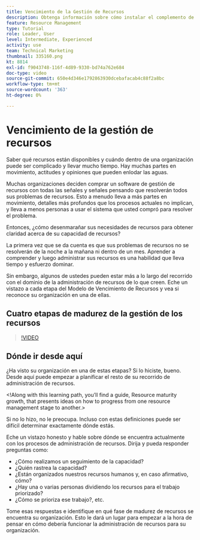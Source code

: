 ```yaml
---
title: Vencimiento de la Gestión de Recursos
description: Obtenga información sobre cómo instalar el complemento de Microsoft Outlook
feature: Resource Management
type: Tutorial
role: Leader, User
level: Intermediate, Experienced
activity: use
team: Technical Marketing
thumbnail: 335160.png
kt: 8814
exl-id: f9043748-116f-4d89-9330-bd74a762e684
doc-type: video
source-git-commit: 650e4d346e1792863930dcebafacab4c88f2a8bc
workflow-type: tm+mt
source-wordcount: '363'
ht-degree: 0%

---
```


# Vencimiento de la gestión de recursos

Saber qué recursos están disponibles y cuándo dentro de una organización puede ser complicado y llevar mucho tiempo. Hay muchas partes en movimiento, actitudes y opiniones que pueden enlodar las aguas.

Muchas organizaciones deciden comprar un software de gestión de recursos con todas las señales y señales pensando que resolverán todos sus problemas de recursos. Esto a menudo lleva a más partes en movimiento, detalles más profundos que los procesos actuales no implican, y lleva a menos personas a usar el sistema que usted compró para resolver el problema.

Entonces, ¿cómo desenmarañar sus necesidades de recursos para obtener claridad acerca de su capacidad de recursos?

La primera vez que se da cuenta es que sus problemas de recursos no se resolverán de la noche a la mañana ni dentro de un mes. Aprender a comprender y luego administrar sus recursos es una habilidad que lleva tiempo y esfuerzo dominar.

Sin embargo, algunos de ustedes pueden estar más a lo largo del recorrido con el dominio de la administración de recursos de lo que creen. Eche un vistazo a cada etapa del Modelo de Vencimiento de Recursos y vea si reconoce su organización en una de ellas.

## Cuatro etapas de madurez de la gestión de los recursos

>[!VIDEO](https://video.tv.adobe.com/v/335160/?quality=12&learn=on)


## Dónde ir desde aquí

¿Ha visto su organización en una de estas etapas? Si lo hiciste, bueno. Desde aquí puede empezar a planificar el resto de su recorrido de administración de recursos.

&lt;!Along with this learning path, you’ll find a guide, Resource maturity growth, that presents ideas on how to progress from one resource management stage to another.&gt;

Si no lo hizo, no le preocupa. Incluso con estas definiciones puede ser difícil determinar exactamente dónde estás.

Eche un vistazo honesto y hable sobre dónde se encuentra actualmente con los procesos de administración de recursos. Dirija y pueda responder preguntas como:

* ¿Cómo realizamos un seguimiento de la capacidad?
* ¿Quién rastrea la capacidad?
* ¿Están organizados nuestros recursos humanos y, en caso afirmativo, cómo?
* ¿Hay una o varias personas dividiendo los recursos para el trabajo priorizado?
* ¿Cómo se prioriza ese trabajo?, etc.

Tome esas respuestas e identifique en qué fase de madurez de recursos se encuentra su organización. Esto le dará un lugar para empezar a la hora de pensar en cómo debería funcionar la administración de recursos para su organización.
